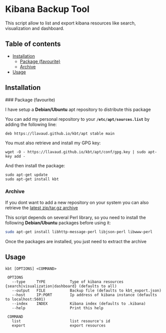 # Kibana Backup Tool

This script allow to list and export kibana resources like search, visualization and dashboard.

## Table of contents
* [Installation](#installation)
  * [Package (favourite)](#package)
  * [Archive](#archive)
* [Usage](#usage)

## Installation

<a name="package"/>
### Package (favourite)

I have setup a **Debian/Ubuntu** apt repository to distribute this package

You can add my personal repository to your **`/etc/apt/sources.list`** by adding the following line:

`deb https://llavaud.github.io/kbt/apt stable main`

You must also retrieve and install my GPG key:

`wget -O - https://llavaud.github.io/kbt/apt/conf/gpg.key | sudo apt-key add -`

And then install the package:

```
sudo apt-get update
sudo apt-get install kbt
```

### Archive

If you dont want to add a new repository on your system you can also retrieve the [latest zip/tar.gz archive](https://github.com/llavaud/kbt/releases/latest)

This script depends on several Perl library, so you need to install the following **Debian/Ubuntu** packages before using it:

```bash
sudo apt-get install libhttp-message-perl libjson-perl libwww-perl
```

Once the packages are installed, you just need to extract the archive

## Usage

```
kbt [OPTIONS] <COMMAND>

 OPTIONS
   --type     TYPE           Type of kibana resources {search|visualization|dashboard} (defaults to all)
   --output   FILE           Backup file (defaults to kbt_export.json)
   --host     IP:PORT        Ip address of kibana instance (defaults to localhost:5601)
   --index    INDEX          Kibana index (defaults to .kibana)
   --help                    Print this help

 COMMAND
   list                      list resource's id
   export                    export resources
```
